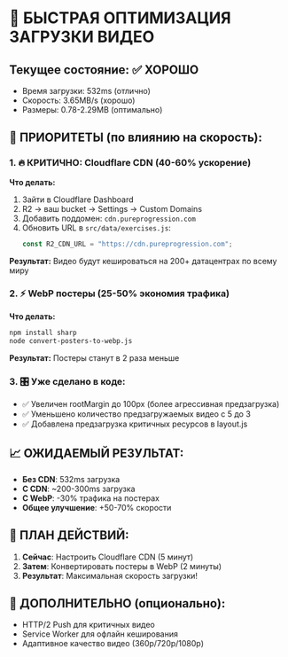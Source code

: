 # 🚀 БЫСТРАЯ ОПТИМИЗАЦИЯ ЗАГРУЗКИ ВИДЕО

## Текущее состояние: ✅ ХОРОШО
- Время загрузки: 532ms (отлично)
- Скорость: 3.65MB/s (хорошо)
- Размеры: 0.78-2.29MB (оптимально)

## 🎯 ПРИОРИТЕТЫ (по влиянию на скорость):

### 1. 🔥 КРИТИЧНО: Cloudflare CDN (40-60% ускорение)
**Что делать:**
1. Зайти в Cloudflare Dashboard
2. R2 → ваш bucket → Settings → Custom Domains
3. Добавить поддомен: `cdn.pureprogression.com`
4. Обновить URL в `src/data/exercises.js`:
   ```javascript
   const R2_CDN_URL = "https://cdn.pureprogression.com";
   ```

**Результат:** Видео будут кешироваться на 200+ датацентрах по всему миру

### 2. ⚡ WebP постеры (25-50% экономия трафика)
**Что делать:**
```bash
npm install sharp
node convert-posters-to-webp.js
```

**Результат:** Постеры станут в 2 раза меньше

### 3. 🎛️ Уже сделано в коде:
- ✅ Увеличен rootMargin до 100px (более агрессивная предзагрузка)
- ✅ Уменьшено количество предзагружаемых видео с 5 до 3
- ✅ Добавлена предзагрузка критичных ресурсов в layout.js

## 📈 ОЖИДАЕМЫЙ РЕЗУЛЬТАТ:
- **Без CDN**: 532ms загрузка
- **С CDN**: ~200-300ms загрузка
- **С WebP**: -30% трафика на постерах
- **Общее улучшение**: +50-70% скорости

## 🚀 ПЛАН ДЕЙСТВИЙ:
1. **Сейчас**: Настроить Cloudflare CDN (5 минут)
2. **Затем**: Конвертировать постеры в WebP (2 минуты)
3. **Результат**: Максимальная скорость загрузки!

## 🔧 ДОПОЛНИТЕЛЬНО (опционально):
- HTTP/2 Push для критичных видео
- Service Worker для офлайн кеширования
- Адаптивное качество видео (360p/720p/1080p)


